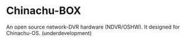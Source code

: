 Chinachu-BOX
============

An open source network-DVR hardware (NDVR/OSHW). It designed for Chinachu-OS. (underdevelopment)
